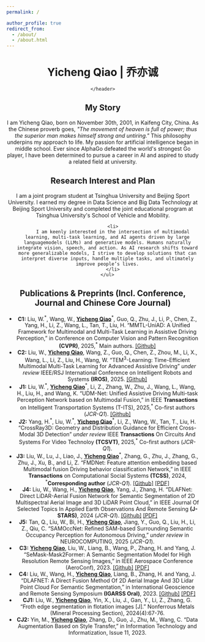 ```yaml
---
permalink: /

author_profile: true
redirect_from: 
  - /about/
  - /about.html
---
```


<html lang="en">
<head>
    <meta charset="UTF-8">
    <meta name="viewport" content="width=device-width, initial-scale=1.0">
    <title>Yicheng Qiao's Academic Homepage</title>
    <link rel="stylesheet" href="style.css"> <!-- Assuming you have a CSS file for styling -->
</head>
<body>
    <header>
        <h1>Yicheng Qiao | 乔亦诚</h1>

    </header>
 <section id="about-me">
    <h2>My Story</h2>
    <p>
        I am Yicheng Qiao, born on November 30th, 2001, in Kaifeng City, China. As the Chinese proverb goes, 
        <em>"The movement of heaven is full of power; thus the superior man makes himself strong and untiring."</em> 
        This philosophy underpins my approach to life. My passion for artificial intelligence began in middle school. 
        Ever since AlphaGo defeated the world's strongest Go player, I have been determined to pursue a career in AI 
        and aspired to study a related field at university.
    </p>

</section>

<section id="research-interest">
    <h2>Research Interest and Plan</h2>
    <p>
        I am a joint program student at Tsinghua University and Beijing Sport University. I earned my degree in Data Science and Big Data Technology 
        at Beijing Sport University and completed the joint educational program at Tsinghua University's School of Vehicle and Mobility.
    </p>
    <ul>

        <li>
        I am keenly interested in the intersection of multimodal learning, multi-task learning, and AI agents driven by large languagemodels (LLMs) and generative models. Humans naturally integrate vision, speech, and action. As AI research shifts toward more generalizable models, I strive to develop solutions that can interpret diverse inputs, handle multiple tasks, and ultimately improve people’s lives.
        </li>
    </ul>
</section>

<section id="publications">
  <h2>Publications & Preprints (Incl. Conference, Journal and Chinese Core Journal)</h2>
  <ul>
    <li>
      <strong>C1:</strong> Liu, W.<sup>*</sup>, Wang, W., <u><strong>Yicheng Qiao</strong></u><sup>*</sup>, Guo, Q., Zhu, J., Li, P., Chen, Z., Yang, H., Li, Z., Wang, L., Tan, T., Liu, H. “MMTL-UniAD: A Unified Framework for Multimodal and Multi-Task Learning in Assistive Driving Perception,” in Conference on Computer Vision and Pattern Recognition <strong>(CVPR)</strong>, 2025,<sup>*</sup> Main authors. <a href="https://github.com/yichengqiao/MMTL-UniAD">[Github]</a>
    </li>
    <li>
      <strong>C2:</strong> Liu, W., <u><strong>Yicheng Qiao</strong></u>, Wang, Z., Guo, Q., Chen, Z., Zhou, M., Li, X., Wang, L., Li, Z., Liu, H., Wang, W. “TEM<sup>3</sup>-Learning: Time-Efficient Multimodal Multi-Task Learning for Advanced Assistive Driving” <em>under review</em> IEEE/RSJ International Conference on Intelligent Robots and Systems <strong>(IROS)</strong>, 2025. <a href="https://github.com/yichengqiao/TEM3-Learning">[Github]</a>
    </li>
    <li>
      <strong>J1:</strong> Liu, W.<sup>*</sup>, <u><strong>Yicheng Qiao</strong></u><sup>*</sup>, Li, Z., Zhang, W., Zhu, J., Wang, L., Wang, H., Liu, H., and Wang, K. “UDM-Net: Unified Assistive Driving Multi-task Perception Network based on Multimodal Fusion,” in IEEE <strong>Transactions</strong> on Intelligent Transportation Systems (T-ITS), 2025,<sup>*</sup> Co-first authors (<em>JCR-Q1</em>). <a href="https://github.com/yichengqiao/UDM-Net">[Github]</a>
    </li>
    <li>
      <strong>J2:</strong> Yang, H.<sup>*</sup>, Liu, W.<sup>*</sup>, <u><strong>Yicheng Qiao</strong></u><sup>*</sup>, Li, Z., Wang, W., Tan, T., Liu, H. “CrossRay3D: Geometry and Distribution Guidance for Efficient Cross-Modal 3D Detection” <em>under review</em> IEEE <strong>Transactions</strong> On Circuits And Systems For Video Technoloy <strong>(TCSVT)</strong>, 2025,<sup>*</sup> Co-first authors (<em>JCR-Q1</em>).
    </li>
    <li>
      <strong>J3:</strong> Liu, W., Lu, J., Liao, J., <u><strong>Yicheng Qiao</strong></u><sup>*</sup>, Zhang, G., Zhu, J., Zhang, G., Zhu, J., Xu, B., and Li, Z. “FMDNet: Feature attention embedding based Multimodal fusion Driving behavior classification Network,” in IEEE <strong>Transactions</strong> on Computational Social Systems <strong>(TCSS)</strong>, 2024, <sup>*</sup><strong>Corresponding author</strong> (<em>JCR-Q1</em>). <a href="https://github.com/YichengQiao/FMDNet">[Github]</a> <a href="https://ieeexplore.ieee.org/document/10621742">[PDF]</a>
    </li>
    <li>
      <strong>J4:</strong> Liu, W., Wang, H., <u><strong>Yicheng Qiao</strong></u>, Yang, J., Zhang, H. “DLAFNet: Direct LiDAR-Aerial Fusion Network for Semantic Segmentation of 2D Multispectral Aerial Image and 3D LiDAR Point Cloud,” in IEEE Journal Of Selected Topics In Applied Earth Observations And Remote Sensing <strong>(J-STARS)</strong>, 2024 (<em>JCR-Q1</em>). <a href="https://github.com/YichengQiao/DLAFNet">[Github]</a> <a href="https://ieeexplore.ieee.org/document/10778434">[PDF]</a>
    </li>
    <li>
      <strong>J5:</strong> Tan, Q., Liu, W., Bi, H., <u><strong>Yicheng Qiao</strong></u>, Jiang, Y., Guo, Q., Liu, H., Li, Z., Qiu, C. “SAMOccNet: Refined SAM-based Surrounding Semantic Occupancy Perception for Autonomous Driving,” <em>under review</em> in NEUROCOMPUTING, 2025 (<em>JCR-Q1</em>).
    </li>
    <li>
      <strong>C3:</strong> <u><strong>Yicheng Qiao</strong></u>, Liu, W., Liang, B., Wang, P., Zhang, H. and Yang, J. “SeMask-Mask2Former: A Semantic Segmentation Model for High Resolution Remote Sensing Images,” in IEEE Aerospace Conference (AeroConf), 2023. <a href="https://github.com/YichengQiao/SeMask-Mask2Former">[Github]</a> <a href="https://ieeexplore.ieee.org/document/10115761">[PDF]</a>
    </li>
    <li>
      <strong>C4:</strong> Liu, W., Wang, H., <u><strong>Yicheng Qiao</strong></u>, Liang, B., Zhang, H. and Yang, J. “DLAFNET: A Direct Fusion Method Of 2D Aerial Image And 3D Lidar Point Cloud For Semantic Segmentation,” in International Geoscience and Remote Sensing Symposium <strong>(IGARSS Oral)</strong>, 2023. <a href="https://github.com/YichengQiao/DLAFNet">[Github]</a> <a href="https://ieeexplore.ieee.org/abstract/document/10282837">[PDF]</a>
    </li>
    <li>
      <strong>CJ1:</strong> Liu, W., <u><strong>Yicheng Qiao</strong></u>, Yin, X., Liu, J., Gan, Y., Li, Z., Zhang, G. “Froth edge segmentation in flotation images [J].” Nonferrous Metals (Mineral Processing Section), 2024(4):67-76.
    </li>
    <li>
      <strong>CJ2:</strong> Yin, M., <u><strong>Yicheng Qiao</strong></u>, Zhang, D., Guo, J., Zhu, M., Wang, C. “Data Augmentation Based on Style Transfer,” in Information Technology and Informatization, Issue 11, 2023.
    </li>
  </ul>
</section>

</body>
</html>

